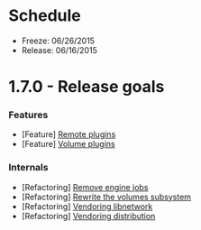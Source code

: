 # Schedule

* Freeze: 06/26/2015
* Release: 06/16/2015

# 1.7.0 - Release goals

### Features

* [Feature] [Remote plugins](https://github.com/docker/docker/pull/13222)
* [Feature] [Volume plugins](https://github.com/docker/docker/pull/13161)

### Internals

* [Refactoring] [Remove engine jobs](https://github.com/docker/docker/issues/12151)
* [Refactoring] [Rewrite the volumes subsystem](https://github.com/docker/docker/pull/13161)
* [Refactoring] [Vendoring libnetwork](https://github.com/docker/docker/pull/13060)
* [Refactoring] [Vendoring distribution](https://github.com/docker/docker/pull/13375)